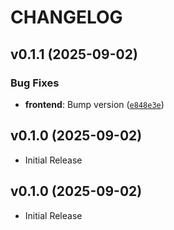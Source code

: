 # CHANGELOG

<!-- version list -->

## v0.1.1 (2025-09-02)

### Bug Fixes

- **frontend**: Bump version
  ([`e848e3e`](https://github.com/ELC/fastapi-production-template/commit/e848e3eb60e69df0709302be872551daf1712c4d))


## v0.1.0 (2025-09-02)

- Initial Release

## v0.1.0 (2025-09-02)

- Initial Release
